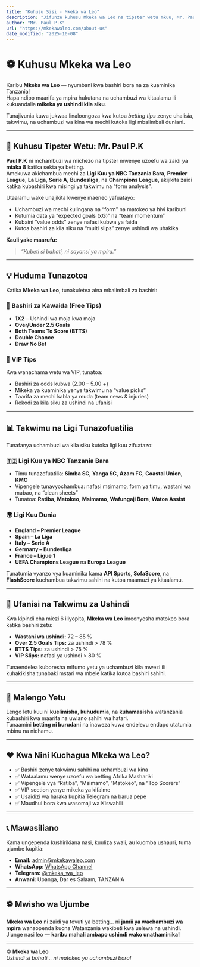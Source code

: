 ```yaml
---
title: "Kuhusu Sisi - Mkeka wa Leo"
description: "Jifunze kuhusu Mkeka wa Leo na tipster wetu mkuu, Mr. Paul P.K. Tunatoa betting tips bora Tanzania zenye takwimu, uchambuzi wa kitaalamu na mikeka ya kila siku."
author: "Mr. Paul P.K"
url: "https://mkekawaleo.com/about-us"
date_modified: "2025-10-08"
---
```


# ⚽ Kuhusu Mkeka wa Leo

Karibu **Mkeka wa Leo** — nyumbani kwa bashiri bora na za kuaminika Tanzania!  
Hapa ndipo maarifa ya mpira hukutana na uchambuzi wa kitaalamu ili kukuandalia **mikeka ya ushindi kila siku**.

Tunajivunia kuwa jukwaa linaloongoza kwa kutoa *betting tips* zenye uhalisia, takwimu, na uchambuzi wa kina wa mechi kutoka ligi mbalimbali duniani.

---

## 👤 Kuhusu Tipster Wetu: Mr. Paul P.K

**Paul P.K** ni mchambuzi wa michezo na tipster mwenye uzoefu wa zaidi ya **miaka 8** katika sekta ya betting.  
Amekuwa akichambua mechi za **Ligi Kuu ya NBC Tanzania Bara**, **Premier League**, **La Liga**, **Serie A**, **Bundesliga**, na **Champions League**, akijikita zaidi katika kubashiri kwa misingi ya takwimu na “form analysis”.

Utaalamu wake unajikita kwenye maeneo yafuatayo:
- Uchambuzi wa mechi kulingana na “form” na matokeo ya hivi karibuni  
- Kutumia data ya “expected goals (xG)” na “team momentum”  
- Kubaini “value odds” zenye nafasi kubwa ya faida  
- Kutoa bashiri za kila siku na “multi slips” zenye ushindi wa uhakika  

**Kauli yake maarufu:**  
> *“Kubeti si bahati, ni sayansi ya mpira.”*

---

## 💡 Huduma Tunazotoa

Katika **Mkeka wa Leo**, tunakuletea aina mbalimbali za bashiri:

### 🎯 Bashiri za Kawaida (Free Tips)
- **1X2** – Ushindi wa moja kwa moja  
- **Over/Under 2.5 Goals**  
- **Both Teams To Score (BTTS)**  
- **Double Chance**  
- **Draw No Bet**

### 👑 VIP Tips
Kwa wanachama wetu wa VIP, tunatoa:
- Bashiri za odds kubwa (2.00 – 5.00 +)  
- Mikeka ya kuaminika yenye takwimu na “value picks”  
- Taarifa za mechi kabla ya muda (team news & injuries)  
- Rekodi za kila siku za ushindi na ufanisi  

---

## 📊 Takwimu na Ligi Tunazofuatilia

Tunafanya uchambuzi wa kila siku kutoka ligi kuu zifuatazo:

### 🇹🇿 Ligi Kuu ya NBC Tanzania Bara
- Timu tunazofuatilia: **Simba SC**, **Yanga SC**, **Azam FC**, **Coastal Union**, **KMC**  
- Vipengele tunavyochambua: nafasi msimamo, form ya timu, wastani wa mabao, na “clean sheets”  
- Tunatoa: **Ratiba**, **Matokeo**, **Msimamo**, **Wafungaji Bora**, **Watoa Assist**

### 🌍 Ligi Kuu Dunia
- **England – Premier League**  
- **Spain – La Liga**  
- **Italy – Serie A**  
- **Germany – Bundesliga**  
- **France – Ligue 1**  
- **UEFA Champions League** na **Europa League**

Tunatumia vyanzo vya kuaminika kama **API Sports**, **SofaScore**, na **FlashScore** kuchambua takwimu sahihi na kutoa maamuzi ya kitaalamu.

---

## 🧮 Ufanisi na Takwimu za Ushindi

Kwa kipindi cha miezi 6 iliyopita, **Mkeka wa Leo** imeonyesha matokeo bora katika bashiri zetu:
- **Wastani wa ushindi:** 72 – 85 %  
- **Over 2.5 Goals Tips:** za ushindi > 78 %  
- **BTTS Tips:** za ushindi > 75 %  
- **VIP Slips:** nafasi ya ushindi > 80 %

Tunaendelea kuboresha mifumo yetu ya uchambuzi kila mwezi ili kuhakikisha tunabaki mstari wa mbele katika kutoa bashiri sahihi.

---

## 🧭 Malengo Yetu

Lengo letu kuu ni **kuelimisha**, **kuhudumia**, na **kuhamasisha** watanzania kubashiri kwa maarifa na uwiano sahihi wa hatari.  
Tunaamini **betting ni burudani** na inaweza kuwa endelevu endapo utatumia mbinu na nidhamu.

---

## ❤️ Kwa Nini Kuchagua Mkeka wa Leo?

- ✅ Bashiri zenye takwimu sahihi na uchambuzi wa kina  
- ✅ Wataalamu wenye uzoefu wa betting Afrika Mashariki  
- ✅ Vipengele vya “Ratiba”, “Msimamo”, “Matokeo”, na “Top Scorers”  
- ✅ VIP section yenye mikeka ya kifalme  
- ✅ Usaidizi wa haraka kupitia Telegram na barua pepe  
- ✅ Maudhui bora kwa wasomaji wa Kiswahili  

---

## 📞 Mawasiliano

Kama ungependa kushirikiana nasi, kuuliza swali, au kuomba ushauri, tuma ujumbe kupitia:

- **Email:** [admin@mkekawaleo.com](mailto:admin@mkekawaleo.com)
- **WhatsApp:** [WhatsApp Channel](https://whatsapp.com/channel/0029Varb8MsFcow7AHYTL42h)
- **Telegram:** [@mkeka_wa_leo](https://t.me/mkeka_wa_leo)  
- **Anwani:** Upanga, Dar es Salaam, TANZANIA  

---

## ⚽ Mwisho wa Ujumbe

**Mkeka wa Leo** ni zaidi ya tovuti ya betting... ni **jamii ya wachambuzi wa mpira** wanaopenda kuona Watanzania wakibeti kwa uelewa na ushindi.  
Jiunge nasi leo — **karibu mahali ambapo ushindi wako unathaminika!**

---

© **Mkeka wa Leo**  
*Ushindi si bahati... ni matokeo ya uchambuzi bora!*